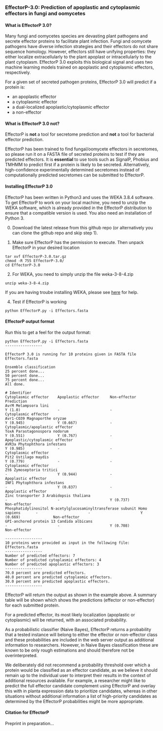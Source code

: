 ### EffectorP-3.0: Prediction of apoplastic and cytoplasmic effectors in fungi and oomycetes

#### What is EffectorP 3.0?

Many fungi and oomycetes species are devasting plant pathogens and secrete effector proteins to facilitate plant infection. Fungi and oomycete pathogens have diverse infection strategies and their effectors do not share sequence homology. However, effectors still have unifying properties: they either localize extracellularly to the plant apoplast or intracellularly to the plant cytoplasm. EffectorP 3.0 exploits this biological signal and uses two machine learning models trained on apoplastic and cytoplasmic effectors, respectively.

For a given set of secreted pathogen proteins, EffectorP 3.0 will predict if a protein is:
* an apoplastic effector
* a cytoplasmic effector
* a dual-localized apoplastic/cytoplasmic effector
* a non-effector

#### What is EffectorP 3.0 not?

EffectorP is **not** a tool for secretome prediction and **not** a tool for bacterial effector prediction. 

EffectorP has been trained to find fungal/oomycete effectors in secretomes, so please run it on a FASTA file of secreted proteins 
to test if they are predicted effectors. It is **essential** 
to use tools such as SignalP, Phobius and TMHMM	to predict first if a protein is likely to be secreted.
Alternatively, high-confidence experimentally determined secretomes instead of computationally predicted secretomes can be submitted to EffectorP. 

#### Installing EffectorP 3.0

EffectorP has been written in Python3 and uses the WEKA 3.8.4 software. To get EffectorP to work on your local machine, you need to unzip the WEKA software, which is already provided in the EffectorP distribution to ensure that a compatible version is used. You also need an installation of Python 3.

0. Download the latest release from this github repo (or alternatively you can clone the github repo and skip step 1).

1. Make sure EffectorP has the permission to execute. Then unpack EffectorP in your desired location
```
tar xvf EffectorP-3.0.tar.gz
chmod -R 755 EffectorP-3.0/
cd EffectorP-3.0
```

2. For WEKA, you need to simply unzip the file weka-3-8-4.zip
```
unzip weka-3-8-4.zip
```
If you are having troube installing WEKA, please see [here](https://www.cs.waikato.ac.nz/~ml/weka/index.html) for help. 

4. Test if EffectorP is working
```
python EffectorP.py -i Effectors.fasta
```

#### EffectorP output format
Run this to get a feel for the output format:
```
python EffectorP.py -i Effectors.fasta
-----------------

EffectorP 3.0 is running for 10 proteins given in FASTA file Effectors.fasta

Ensemble classification
25 percent done...
50 percent done...
75 percent done...
All done.

# Identifier                                                                    Cytoplasmic effector    Apoplastic effector     Non-effector            Prediction
AvrM Melampsora lini                                                            Y (1.0)                 -                       -                       Cytoplasmic effector
Avr1-CO39 Magnaporthe oryzae                                                    Y (0.945)               Y (0.667)               -                       Cytoplasmic/apoplastic effector
ToxA Parastagonospora nodorum                                                   Y (0.551)               Y (0.767)               -                       Apoplastic/cytoplasmic effector
AVR3a Phytophthora infestans                                                    Y (0.985)               -                       -                       Cytoplasmic effector
Pit2 Ustilago maydis                                                            Y (0.779)               -                       -                       Cytoplasmic effector
Zt6 Zymoseptoria tritici                                                        -                       Y (0.944)               -                       Apoplastic effector
INF1 Phytophthora infestans                                                     -                       Y (0.837)               -                       Apoplastic effector
Zinc transporter 3 Arabidopsis thaliana                                         -                       -                       Y (0.737)               Non-effector
Phosphatidylinositol N-acetylglucosaminyltransferase subunit Homo sapiens       -                       -                       Y (0.669)               Non-effector
GPI-anchored protein 13 Candida albicans                                        -                       -                       Y (0.708)               Non-effector

-----------------
10 proteins were provided as input in the following file: Effectors.fasta
-----------------
Number of predicted effectors: 7
Number of predicted cytoplasmic effectors: 4
Number of predicted apoplastic effectors: 3
-----------------
70.0 percent are predicted effectors.
40.0 percent are predicted cytoplasmic effectors.
30.0 percent are predicted apoplastic effectors.
-----------------

```

EffectorP will return the output as shown in the example above. A summary table will be shown which shows the predictions (effector or non-effector) for each submitted protein.

For a predicted effector, its most likely localization (apoplastic or cytoplasmic) will be returned, with an associated probability.

As a probabilistic classifier (Naive Bayes), EffectorP returns a probability that a tested instance will belong to either the effector or non-effector class and these probabilities are included in the web server output as additional information to researchers. However, in Naive Bayes classification these are known to be only rough estimations and should therefore not be overinterpreted.

We deliberately did not recommend a probability threshold over which a protein would be classified as an effector candidate, as we believe it should remain up to the individual user to interpret their results in the context of additional resources available. For example, a researcher might like to predict the full effector candidate complement using EffectorP and overlay this with in planta expression data to prioritize candidates, whereas in other situations without additional information a list of high-priority candidates as determined by the EffectorP probabilities might be more appropriate. 

#### Citation for EffectorP 

Preprint in preparation...
